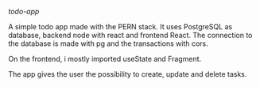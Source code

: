 *todo-app*

A simple todo app made with the PERN stack. It uses PostgreSQL as database, backend node with react and frontend React. 
The connection to the database is made with pg and the transactions with cors.

On the frontend, i mostly imported useState and Fragment.

The app gives the user the possibility to create, update and delete tasks.
